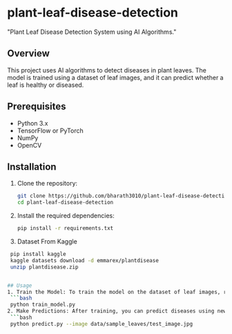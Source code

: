 # plant-leaf-disease-detection
"Plant Leaf Disease Detection System using AI Algorithms."

## Overview
This project uses AI algorithms to detect diseases in plant leaves. The model is trained using a dataset of leaf images, and it can predict whether a leaf is healthy or diseased.

## Prerequisites
- Python 3.x
- TensorFlow or PyTorch
- NumPy
- OpenCV

## Installation
1. Clone the repository:
   ```bash
   git clone https://github.com/bharath3010/plant-leaf-disease-detection.git
   cd plant-leaf-disease-detection
2. Install the required dependencies:
   ```bash
   pip install -r requirements.txt
3. Dataset From Kaggle
  ```bash
   pip install kaggle
   kaggle datasets download -d emmarex/plantdisease
   unzip plantdisease.zip
  

## Usage
1. Train the Model: To train the model on the dataset of leaf images, run:
   ```bash
   python train_model.py
2. Make Predictions: After training, you can predict diseases using new leaf images:
   ```bash
   python predict.py --image data/sample_leaves/test_image.jpg
